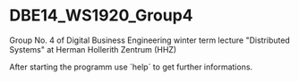 # DBE14_WS1920_Group4
Group No. 4 of Digital Business Engineering winter term lecture "Distributed Systems" at Herman Hollerith Zentrum (HHZ)

After starting the programm use ´help´ to get further informations.
